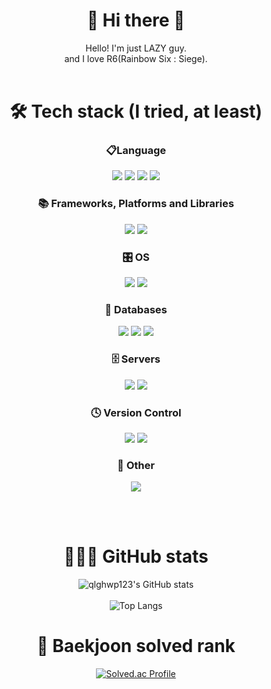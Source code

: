 <!--
**qlghwp123/qlghwp123** is a ✨ _special_ ✨ repository because its `README.md` (this file) appears on your GitHub profile.

Here are some ideas to get you started:

- 🔭 I’m currently working on ...
- 🌱 I’m currently learning ...
- 👯 I’m looking to collaborate on ...
- 🤔 I’m looking for help with ...
- 💬 Ask me about ...
- 📫 How to reach me: ...
- 😄 Pronouns: ...
- ⚡ Fun fact: ...
-->

<div align="center">
  
  # 👋 Hi there 👋  
  Hello! I'm just LAZY guy.
  <br>
  and I love R6(Rainbow Six : Siege). 
  <br><br>
  
  # 🛠️ Tech stack (I tried, at least)
  ### 📋Language
  <img src="https://img.shields.io/badge/c-%2300599C.svg?style=for-the-badge&logo=c&logoColor=white">
  <img src="https://img.shields.io/badge/python-3670A0?style=for-the-badge&logo=python&logoColor=ffdd54">
  <img src="https://img.shields.io/badge/html5-E34F26?style=for-the-badge&logo=html5&logoColor=white">
  <img src="https://img.shields.io/badge/css3-%231572B6.svg?style=for-the-badge&logo=css3&logoColor=white">

  
  ### 📚 Frameworks, Platforms and Libraries
  <img src="https://img.shields.io/badge/django-%23092E20.svg?style=for-the-badge&logo=django&logoColor=white">
  <img src="https://img.shields.io/badge/bootstrap-%23563D7C.svg?style=for-the-badge&logo=bootstrap&logoColor=white">
  
  
  ### 🎛️ OS
  <img src="https://img.shields.io/badge/Windows-0078D6?style=for-the-badge&logo=windows&logoColor=white">
  <img src="https://img.shields.io/badge/Ubuntu-E95420?style=for-the-badge&logo=ubuntu&logoColor=white">
  
  
  ### 💾 Databases
  <img src="https://img.shields.io/badge/mysql-%2300f.svg?style=for-the-badge&logo=mysql&logoColor=white">
  <img src="https://img.shields.io/badge/MariaDB-003545?style=for-the-badge&logo=mariadb&logoColor=white">
  <img src="https://img.shields.io/badge/sqlite-%2307405e.svg?style=for-the-badge&logo=sqlite&logoColor=white">
  
  
  ### 🗄️ Servers
  <img src="https://img.shields.io/badge/gunicorn-%298729.svg?style=for-the-badge&logo=gunicorn&logoColor=white">
  <img src="https://img.shields.io/badge/nginx-%23009639.svg?style=for-the-badge&logo=nginx&logoColor=white">
  
  
  ### 🕓 Version Control
  <img src="https://img.shields.io/badge/git-F05032?style=for-the-badge&logo=git&logoColor=white">
  <img src="https://img.shields.io/badge/github-181717?style=for-the-badge&logo=github&logoColor=white">
  
  
  ### 🥅 Other
  <img src="https://img.shields.io/badge/-RaspberryPi-C51A4A?style=for-the-badge&logo=Raspberry-Pi">
  
  <br><br>
  
# 👨🏻‍💻 GitHub stats
![qlghwp123's GitHub stats](https://github-readme-stats.vercel.app/api?username=qlghwp123&show_icons=true&theme=swift)   
<br>
![Top Langs](https://github-readme-stats.vercel.app/api/top-langs/?username=qlghwp123&layout=compact&theme=swift) 
    
# 🏅 Baekjoon solved rank
[![Solved.ac Profile](http://mazassumnida.wtf/api/generate_badge?boj=anggimotti123)](https://solved.ac/anggimotti123)  
  
  
</div>

